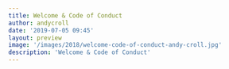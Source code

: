 ```yaml
---
title: Welcome & Code of Conduct
author: andycroll
date: '2019-07-05 09:45'
layout: preview
image: '/images/2018/welcome-code-of-conduct-andy-croll.jpg'
description: 'Welcome & Code of Conduct'
---
```

